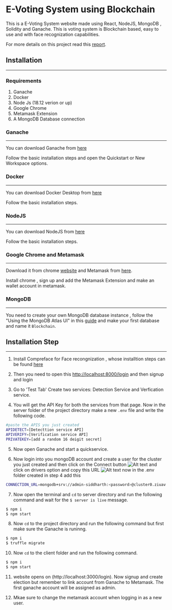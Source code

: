 # E-Voting System using Blockchain

This is a E-Voting System website made using React, NodeJS, MongoDB , Solidity and Ganache. This is voting system is Blockchain based, easy to use and with  face recognization capabilities.

For more details on this project read this [report](https://drive.google.com/file/d/1KJCA_DDZKEn6AIj1U3rWgylZuFRNBFqj/view?usp=sharing).

## Installation
---

### Requirements

1. Ganache 
2. Docker
3. Node Js (18.12 verion or up)
4. Google Chrome
5. Metamask Extension
6. A MongoDB Database connection

### Ganache
---
You can download Ganache from [here](https://trufflesuite.com/ganache/)

Follow the basic installation steps and open the Quickstart or New Workspace options.

### Docker
---
You can download Docker Desktop from [here](https://www.docker.com/products/docker-desktop/)

Follow the basic installation steps.

### NodeJS
---

You can download NodeJS from [here](https://nodejs.org/en)

Follow the basic installation steps.

### Google Chrome and Metamask
---
Download it from chrome [website](https://www.google.com/chrome/) and Metamask from [here](https://chrome.google.com/webstore/detail/metamask/nkbihfbeogaeaoehlefnkodbefgpgknn).

Install chrome , sign up and add the Metamask Extension and make an wallet account in metamask.

### MongoDB 
---
You need to create your own MongoDB database instance , follow the "Using the MongoDB Atlas UI" in this [guide](https://www.mongodb.com/basics/create-database) and make your first database and name it `Blockchain`.


## Installation Step
---

1. Install Compreface for Face recongnization , whose installtion steps can be found [here](https://github.com/exadel-inc/CompreFace/blob/master/README.md#getting-started-with-compreface)

2. Then you need to open this [http://localhost:8000/login](http://localhost:8000/login) and then signup and login

3.  Go to 'Test Tab' Create two services: Detection Service and Verfication service.

4. You will get the API Key for both the services from that page. Now in the server folder of the project directory make a new `.env` file and write the following code.

```sh
#paste the APIS you just created
APIDETECT=[Detecttion service API]
APIVERIFY=[Verification service API]
PRIVATEKEY=[add a random 16 deigit secret]
```
5. Now open Ganache and start a quickservice.

6. Now login into you mongoDB account and create a user for the cluster you just created and then click on the Connect button ![Alt text](/images//mongodb.jpg) and click on drivers option and copy this URL ![Alt text](/images//url.png) now in the .env folder created in step 4 add this 
```sh
CONNECTION_URL=mongodb+srv://admin-siddharth:<password>@cluster0.ziuav.mongodb.net/<your DB name here for example Blockchain>?retryWrites=true&w=majority
```
7. Now open the terminal and `cd` to  server directory and run the following command and wait for the `$ server is live`  message.
```sh
$ npm i
$ npm start
```

8. Now `cd` to the project directory and run the following command but first make sure the Ganache is runinng.

```sh
$ npm i
$ truffle migrate

```

10. Now `cd` to the client folder and run the following command.

```sh
$ npm i
$ npm start
```

11. website opens on (http://localhost:3000/login). Now signup and create election but remember to link account from Ganache to Metamask. The first ganache account will be assigned as admin.

12. Mkae sure to change the metamask account when logging in as a new user.

